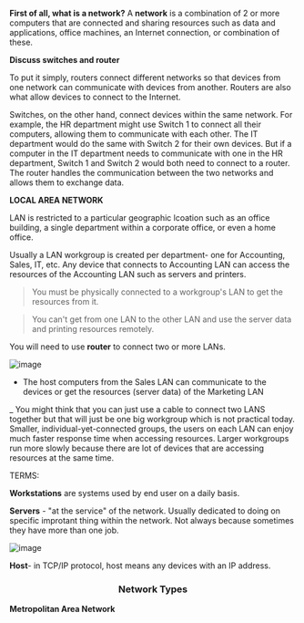 **First of all, what is a network?**
A **network** is a combination of 2 or more computers that are connected and sharing resources such as data and applications, office machines, an Internet connection, or combination of these.


**Discuss switches and router**

To put it simply, routers connect different networks so that devices from one network can communicate with devices from another. Routers are also what allow devices to connect to the Internet.

Switches, on the other hand, connect devices within the same network. For example, the HR department might use Switch 1 to connect all their computers, allowing them to communicate with each other. The IT department would do the same with Switch 2 for their own devices. But if a computer in the IT department needs to communicate with one in the HR department, Switch 1 and Switch 2 would both need to connect to a router. The router handles the communication between the two networks and allows them to exchange data.


**LOCAL AREA NETWORK**

LAN is restricted to a particular geographic lcoation such as an office building, a single department within a corporate office, or even a home office.

Usually a LAN workgroup is created per department- one for Accounting, Sales, IT, etc.
Any device that connects to Accounting LAN can access the resources of the Accounting LAN such as servers and printers.



> You must be physically connected to a workgroup's LAN to get the resources from it.


> You can't get from one LAN to the other LAN and use the server data and printing resources remotely.

You will need to use **router** to connect two or more LANs.


![image](https://github.com/user-attachments/assets/d51dfa44-03a7-4fa8-9485-d5b7024c5003)

- The host computers from the Sales LAN can communicate to the devices or get the resources (server data) of the Marketing LAN


_ You might think that you can just use a cable to connect two LANS together but that will just be one big workgroup which is not practical today. Smaller, individual-yet-connected groups, the users on each LAN can enjoy much faster response time when accessing resources. Larger workgroups run more slowly because there are lot of devices that are accessing resources at the same time.


TERMS:

**Workstations** are systems used by end user on a daily basis.


**Servers** - "at the service" of the network. Usually dedicated to doing on specific improtant thing within the network. Not always because sometimes they have more than one job.

![image](https://github.com/user-attachments/assets/4cfa6630-5f74-43ab-9f95-406245797d5d)


**Host**- in TCP/IP protocol, host means any devices with an IP address.




<h3 align="center">Network Types</h3>


**Metropolitan Area Network**
